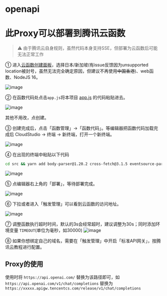 # openapi


# 此Proxy可以部署到腾讯云函数

> ⚠️ 由于腾讯云自身规则，虽然代码本身支持SSE，但部署为云函数后可能无法正常工作

① 进入[云函数创建面板](https://console.cloud.tencent.com/scf/list-create?rid=5&ns=default&createType=empty)，选择日本/新加坡(有issue反馈因为unsupported location被封号，虽然无法完全确定原因，但建议不再使用~~中国香港~~)、web函数、NodeJS 16。

![image](https://github.com/adongboy/openapi/assets/78523381/d37b14bb-cb6f-4ae3-a3f1-020c5c05b72c)


② 在函数代码处点击`app.js`将本项目 [app.js](/app.js) 的代码粘贴进去。

![image](https://github.com/adongboy/openapi/assets/78523381/5955f56b-3325-45d5-9b27-ce7498522bf1)


其他不用改，点创建。

③ 创建完成后，点击「函数管理」→「函数代码」。等编辑器把函数代码加载完成后 CloudStudio → 终端 → 新终端，打开一个新终端。

![image](https://github.com/adongboy/openapi/assets/78523381/bf08ece9-251d-4216-9b54-2a560d162542)


④ 在出现的终端中粘贴以下代码 

```bash
cd src && yarn add body-parser@1.20.2 cross-fetch@3.1.5 eventsource-parser@0.1.0 express@4.18.2 multer@1.4.5-lts.1 tencentcloud-sdk-nodejs@4.0.567 cors@2.8.5
```

![image](https://github.com/adongboy/openapi/assets/78523381/8f1e8dee-57b7-4d98-9871-1e8d691b635e)


⑤ 点编辑器右上角的「部署」，等待部署完成。

![image](https://github.com/adongboy/openapi/assets/78523381/7488aa69-f6fb-480a-a4b7-91495bf837d4)


⑥ 下拉或者进入「触发管理」可以看到云函数的访问地址。

![image](https://github.com/adongboy/openapi/assets/78523381/d7c438d9-1cf4-4d2e-9709-de49eb531c5a)



⑦ 调整函数执行超时时间，默认的3s会经常超时，建议调整为30s；同时添加环境变量 `TIMEOUT`(单位为毫秒，如30000)
![image](https://github.com/adongboy/openapi/assets/78523381/6f3259ff-3ca1-4f36-95c4-1058c36598e7)


⑧ 如果你想绑定自己的域名，需要在「触发管理」中开启「标准API网关」，按腾讯云教程进行配置。

## Proxy的使用

使用时将 `https://api.openai.com/` 替换为该路径即可，如 `https://api.openai.com/v1/chat/completions` 替换为 `https://xxxxx.apigw.tencentcs.com/release/v1/chat/completions`
